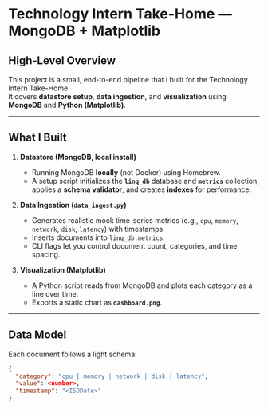 # Technology Intern Take-Home — MongoDB + Matplotlib

## High-Level Overview

This project is a small, end-to-end pipeline that I built for the Technology Intern Take-Home.  
It covers **datastore setup**, **data ingestion**, and **visualization** using **MongoDB** and **Python (Matplotlib)**.

---

## What I Built

1. **Datastore (MongoDB, local install)**
   - Running MongoDB **locally** (not Docker) using Homebrew.
   - A setup script initializes the **`linq_db`** database and **`metrics`** collection, applies a **schema validator**, and creates **indexes** for performance.

2. **Data Ingestion (`data_ingest.py`)**
   - Generates realistic mock time-series metrics (e.g., `cpu`, `memory`, `network`, `disk`, `latency`) with timestamps.
   - Inserts documents into `linq_db.metrics`.
   - CLI flags let you control document count, categories, and time spacing.

3. **Visualization (Matplotlib)**
   - A Python script reads from MongoDB and plots each category as a line over time.
   - Exports a static chart as **`dashboard.png`**.

---

## Data Model

Each document follows a light schema:

```json
{
  "category": "cpu | memory | network | disk | latency",
  "value": <number>,
  "timestamp": "<ISODate>"
}
